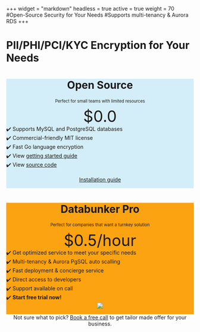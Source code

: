 +++
widget = "markdown"
headless = true
active = true
weight = 70
#Open-Source Security for Your Needs
#Supports multi-tenancy & Aurora RDS
+++
<h1 class="text-center mb-3">PII/PHI/PCI/KYC Encryption for Your Needs</h1>

<div class="row justify-content-center mb-4">
<div class="col-12 col-md-6 mt-3">
<div class="pricecolumn" style="background:#d4eef9;">
<div class="grey text-center"><h1 style="text-align:center;">Open Source</h1></div>
<div class="grey"><p style="font-size:80%;text-align:center;">Perfect for small teams with limited resources</p></div>
<div class="grey mprice"><p style="font-size:300%;text-align:center;margin:0;line-height: 1.1;">$0.0</p></div>
<section class="mb-3">
<div class="pline">✔️ Supports MySQL and PostgreSQL databases</div>
<div class="pline">✔️ Commercial-friendly MIT license</div>
<div class="pline">✔️ Fast Go language encryption</div>
<div class="pline">✔️ View <a href="https://databunker.org/doc/start/">getting started guide</a></div>
<div class="pline">✔️ View <a href="https://github.com/securitybunker/databunker">source code</a></div>
<div class="pline">&nbsp;</div>
</section>
<div class="grey yprice" style="padding-bottom:15px;text-align:center;">
<a href="https://databunker.org/doc/install/" class="btn-outline-primary btn-lg btn page-scroll mb-2 mt-2">Installation guide</a>
</div></div></div>
<div class="col-12 col-md-6 mt-3">
<div class="pricecolumn" style="background:#FCA311;">
<div class="grey text-center"><h1 style="text-align:center;">Databunker Pro</h1></div>
<div class="grey"><p style="font-size:80%;text-align:center;">Perfect for companies that want a turnkey solution</p></div>
<div class="grey mprice"><p style="font-size:300%;text-align:center;margin:0;line-height: 1.1;">$0.5/hour</p></div>
<section class="mb-3">
<div class="pline">✔️ Get optimized service to meet your specific needs</div>
<div class="pline">✔️ Multi-tenancy & Aurora PgSQL auto scalling</div>
<div class="pline">✔️ Fast deployment & concierge service</div>
<div class="pline">✔️ Direct access to developers</div>
<div class="pline">✔️ Support available on call</div>
<div class="pline">✔️ <b>Start free trial now!</b></div>
</section>
<div class="grey yprice" style="padding-bottom:15px;text-align:center;">
<center><a href="/api/aws-redirect.php" class="mb-2 mt-2"><img src="/img/aws-marketplace-btn.svg"/></a></center>
</div></div></div>
</div>

<!--
<center>Not sure what to pick? Start with our free website check.</center>
<center><a href="javascript:void(0);" onclick="new_meeting()">Book a free call</a> to get tailor made offer for your business.</center>
-->

<center>Not sure what to pick? <a href="https://calendly.com/stremovsky/30min" onclick="new_meeting()">Book a free call</a> to get tailor made offer for your business.</center>

